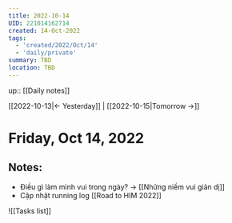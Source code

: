 ```yaml
---
title: 2022-10-14
UID: 221014162714
created: 14-Oct-2022
tags:
  - 'created/2022/Oct/14'
  - 'daily/private'
summary: TBD
location: TBD
---
```

up:: [[Daily notes]]

[[2022-10-13|<- Yesterday]] | [[2022-10-15|Tomorrow ->]]
# Friday, Oct 14, 2022

## Notes:

- Điều gì làm mình vui trong ngày? -> [[Những niềm vui giản dị]]
- Cập nhật running log [[Road to HIM 2022]]



![[Tasks list]]

